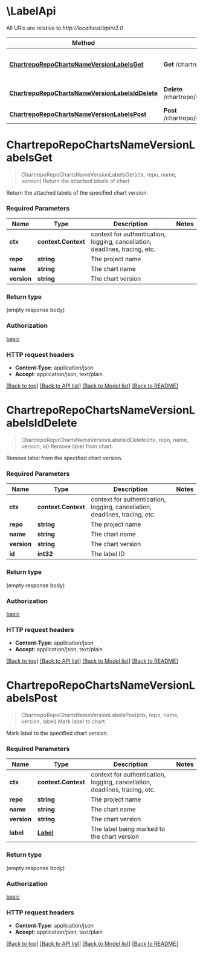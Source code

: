 # \LabelApi

All URIs are relative to *http://localhost/api/v2.0*

Method | HTTP request | Description
------------- | ------------- | -------------
[**ChartrepoRepoChartsNameVersionLabelsGet**](LabelApi.md#ChartrepoRepoChartsNameVersionLabelsGet) | **Get** /chartrepo/{repo}/charts/{name}/{version}/labels | Return the attached labels of chart.
[**ChartrepoRepoChartsNameVersionLabelsIdDelete**](LabelApi.md#ChartrepoRepoChartsNameVersionLabelsIdDelete) | **Delete** /chartrepo/{repo}/charts/{name}/{version}/labels/{id} | Remove label from chart.
[**ChartrepoRepoChartsNameVersionLabelsPost**](LabelApi.md#ChartrepoRepoChartsNameVersionLabelsPost) | **Post** /chartrepo/{repo}/charts/{name}/{version}/labels | Mark label to chart.


# **ChartrepoRepoChartsNameVersionLabelsGet**
> ChartrepoRepoChartsNameVersionLabelsGet(ctx, repo, name, version)
Return the attached labels of chart.

Return the attached labels of the specified chart version.

### Required Parameters

Name | Type | Description  | Notes
------------- | ------------- | ------------- | -------------
 **ctx** | **context.Context** | context for authentication, logging, cancellation, deadlines, tracing, etc.
  **repo** | **string**| The project name | 
  **name** | **string**| The chart name | 
  **version** | **string**| The chart version | 

### Return type

 (empty response body)

### Authorization

[basic](../README.md#basic)

### HTTP request headers

 - **Content-Type**: application/json
 - **Accept**: application/json, text/plain

[[Back to top]](#) [[Back to API list]](../README.md#documentation-for-api-endpoints) [[Back to Model list]](../README.md#documentation-for-models) [[Back to README]](../README.md)

# **ChartrepoRepoChartsNameVersionLabelsIdDelete**
> ChartrepoRepoChartsNameVersionLabelsIdDelete(ctx, repo, name, version, id)
Remove label from chart.

Remove label from the specified chart version.

### Required Parameters

Name | Type | Description  | Notes
------------- | ------------- | ------------- | -------------
 **ctx** | **context.Context** | context for authentication, logging, cancellation, deadlines, tracing, etc.
  **repo** | **string**| The project name | 
  **name** | **string**| The chart name | 
  **version** | **string**| The chart version | 
  **id** | **int32**| The label ID | 

### Return type

 (empty response body)

### Authorization

[basic](../README.md#basic)

### HTTP request headers

 - **Content-Type**: application/json
 - **Accept**: application/json, text/plain

[[Back to top]](#) [[Back to API list]](../README.md#documentation-for-api-endpoints) [[Back to Model list]](../README.md#documentation-for-models) [[Back to README]](../README.md)

# **ChartrepoRepoChartsNameVersionLabelsPost**
> ChartrepoRepoChartsNameVersionLabelsPost(ctx, repo, name, version, label)
Mark label to chart.

Mark label to the specified chart version.

### Required Parameters

Name | Type | Description  | Notes
------------- | ------------- | ------------- | -------------
 **ctx** | **context.Context** | context for authentication, logging, cancellation, deadlines, tracing, etc.
  **repo** | **string**| The project name | 
  **name** | **string**| The chart name | 
  **version** | **string**| The chart version | 
  **label** | [**Label**](Label.md)| The label being marked to the chart version | 

### Return type

 (empty response body)

### Authorization

[basic](../README.md#basic)

### HTTP request headers

 - **Content-Type**: application/json
 - **Accept**: application/json, text/plain

[[Back to top]](#) [[Back to API list]](../README.md#documentation-for-api-endpoints) [[Back to Model list]](../README.md#documentation-for-models) [[Back to README]](../README.md)

